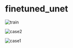 # finetuned_unet

![train](https://github.com/user-attachments/assets/c11f9fbf-ce5a-4105-858d-a89ce79f5141)

![case2](https://github.com/user-attachments/assets/aa019653-8ab5-477a-bc44-51d59c8d7c8e)

![case1](https://github.com/user-attachments/assets/ba0784c8-5670-41a8-a765-51a4f0840b0e)
